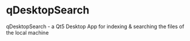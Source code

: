 # qDesktopSearch
qDesktopSearch - a Qt5 Desktop App for indexing & searching the files of the local machine

